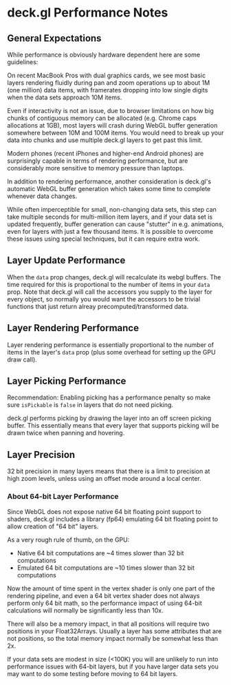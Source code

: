 # deck.gl Performance Notes


## General Expectations

While performance is obviously hardware dependent here are some guidelines:

On recent MacBook Pros with dual graphics cards, we see most basic layers
rendering fluidly during pan and zoom operations up to about 1M (one million)
data items, with framerates dropping into low single digits when the data
sets approach 10M items.

Even if interactivity is not an issue, due to browser limitations on how
big chunks of contiguous memory can be allocated (e.g. Chrome caps allocations
at 1GB), most layers will crash during WebGL buffer generation somewhere
between 10M and 100M items. You would need to break up your data into chunks
and use multiple deck.gl layers to get past this limit.

Modern phones (recent iPhones and higher-end Android phones) are
surprisingly capable in terms of rendering performance, but are considerably
more sensitive to memory pressure than laptops.

In addition to rendering performance, another consideration is deck.gl's
automatic WebGL buffer generation which takes some time to complete
whenever data changes.

While often imperceptible for small, non-changing data sets, this step can take
multiple seconds for multi-million item layers, and if your data set is updated
frequently, buffer generation can cause "stutter" in e.g. animations,
even for layers with just a few thousand items. It is possible to overcome
these issues using special techniques, but it can require extra work.


## Layer Update Performance

When the `data` prop changes, deck.gl will recalculate its webgl buffers.
The time required for this is proportional to the number of items in your
`data` prop.
Note that deck.gl will call the accessors you supply to the layer for
every object, so normally you would want the accessors to be trivial functions
that just return alreay precomputed/transformed data.


## Layer Rendering Performance

Layer rendering performance is essentially proportional to the number of items
in the layer's `data` prop (plus some overhead for setting up the GPU draw
call).


## Layer Picking Performance

Recommendation: Enabling picking has a performance penalty so make sure
`isPickable` is `false` in layers that do not need picking.

deck.gl performs picking by drawing the layer into an off screen
picking buffer. This essentially means that every layer that supports picking
will be drawn twice when panning and hovering.


## Layer Precision

32 bit precision in many layers means that there is a limit to precision
at high zoom levels, unless using an offset mode around a local center.


### About 64-bit Layer Performance

Since WebGL does not expose native 64 bit floating point support to shaders,
deck.gl includes a library (fp64) emulating 64 bit floating point to allow
creation of "64 bit" layers.

As a very rough rule of thumb, on the GPU:
- Native 64 bit computations are ~4 times slower than 32 bit computations
- Emulated 64 bit computations are ~10 times slower than 32 bit computations

Now the amount of time spent in the vertex shader is only one part of
the rendering pipeline, and even a 64 bit vertex shader does not always perform
only 64 bit math, so the performance impact of using 64-bit calculations
will normally be significantly less than 10x.

There will also be a memory impact, in that all positions will require two
positions in your Float32Arrays. Usually a layer has some attributes that
are not positions, so the total memory impact normally be somewhat less than 2x.

If your data sets are modest in size (<100K) you will are unlikely to run into
performance issues with 64-bit layers, but if you have larger data sets you
may want to do some testing before moving to 64 bit layers.
